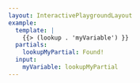 ```yaml
---
layout: InteractivePlaygroundLayout
example:
  template: |
    {{> (lookup . 'myVariable') }}
  partials:
    lookupMyPartial: Found!
  input:
    myVariable: lookupMyPartial
---
```

